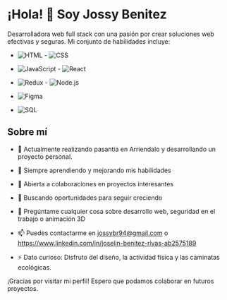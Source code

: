<!--
**JossyBR/JossyBr** is a ✨ _special_ ✨ repository because its `README.md` (this file) appears on your GitHub profile.

Here are some ideas to get you started:

- 🔭 I’m currently working on ...
- 🌱 I’m currently learning ...
- 👯 I’m looking to collaborate on ...
- 🤔 I’m looking for help with ...
- 💬 Ask me about ...
- 📫 How to reach me: ...
- 😄 Pronouns: ...
- ⚡ Fun fact: ...
-->
# ¡Hola! 👋 Soy Jossy Benitez

Desarrolladora web full stack con una pasión por crear soluciones web efectivas y seguras. Mi conjunto de habilidades incluye:

- ![HTML](https://img.shields.io/badge/HTML-FF5733?style=for-the-badge&logo=html5&logoColor=white)  - ![CSS](https://img.shields.io/badge/CSS-1572B6?style=for-the-badge&logo=css3&logoColor=white)

- ![JavaScript](https://img.shields.io/badge/JavaScript-F7DF1E?style=for-the-badge&logo=javascript&logoColor=black) -  ![React](https://img.shields.io/badge/React-61DAFB?style=for-the-badge&logo=react&logoColor=black)


- ![Redux](https://img.shields.io/badge/Redux-764ABC?style=for-the-badge&logo=redux&logoColor=white)  - ![Node.js](https://img.shields.io/badge/Node.js-43853D?style=for-the-badge&logo=node.js&logoColor=white)


- ![Figma](https://img.shields.io/badge/Figma-F24E1E?style=for-the-badge&logo=figma&logoColor=white)

- ![SQL](https://img.shields.io/badge/SQL-003366?style=for-the-badge&logo=sql&logoColor=white)

## Sobre mí

- 💼 Actualmente realizando pasantia en Arriendalo y desarrollando un proyecto personal.
- 🌱 Siempre aprendiendo y mejorando mis habilidades
- 👯 Abierta a colaboraciones en proyectos interesantes
- 🤔 Buscando oportunidades para seguir creciendo
- 💬 Pregúntame cualquier cosa sobre desarrollo web, seguridad en el trabajo o animación 3D
- 📫 Puedes contactarme en jossybr94@gmail.com o https://www.linkedin.com/in/joselin-benitez-rivas-ab2575189

- ⚡ Dato curioso: Disfruto del diseño, la actividad física y las caminatas ecológicas.

¡Gracias por visitar mi perfil! Espero que podamos colaborar en futuros proyectos.

